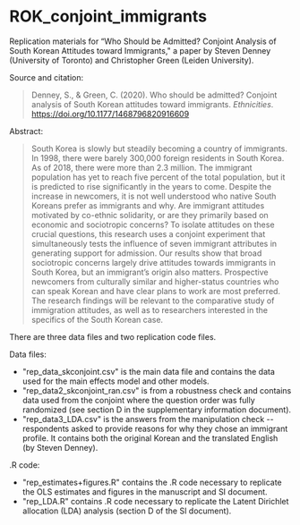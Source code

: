 # ROK_conjoint_immigrants
Replication materials for “Who Should be Admitted? Conjoint Analysis of South Korean Attitudes toward Immigrants," a paper by Steven Denney (University of Toronto) and Christopher Green (Leiden University).

Source and citation:
>Denney, S., & Green, C. (2020). Who should be admitted? Conjoint analysis of South Korean attitudes toward immigrants. _Ethnicities_. https://doi.org/10.1177/1468796820916609


Abstract:

>South Korea is slowly but steadily becoming a country of immigrants. In 1998, there were barely 300,000 foreign residents in South Korea. As of 2018, there were more than 2.3 million. The immigrant population has yet to reach five percent of the total population, but it is predicted to rise significantly in the years to come. Despite the increase in newcomers, it is not well understood who native South Koreans prefer as immigrants and why. Are immigrant attitudes motivated by co-ethnic solidarity, or are they primarily based on economic and sociotropic concerns? To isolate attitudes on these crucial questions, this research uses a conjoint experiment that simultaneously tests the influence of seven immigrant attributes in generating support for admission. Our results show that broad sociotropic concerns largely drive attitudes towards immigrants in South Korea, but an immigrant’s origin also matters. Prospective newcomers from culturally similar and higher-status countries who can speak Korean and have clear plans to work are most preferred. The research findings will be relevant to the comparative study of immigration attitudes, as well as to researchers interested in the specifics of the South Korean case.

There are three data files and two replication code files.

Data files:
- "rep_data_skconjoint.csv" is the main data file and contains the data used for the main effects model and other models.
- "rep_data2_skconjoint_ran.csv" is from a robustness check and contains data used from the conjoint where the question order was fully randomized (see section D in the supplementary information document).
- "rep_data3_LDA.csv" is the answers from the manipulation check -- respondents asked to provide reasons for why they chose an immigrant profile. It contains both the original Korean and the translated English (by Steven Denney).

.R code:

- "rep_estimates+figures.R" contains the .R code necessary to replicate the OLS estimates and figures in the manuscript and SI document.
- "rep_LDA.R" contains .R code necessary to replicate the Latent Dirichlet allocation (LDA) analysis (section D of the SI document).
